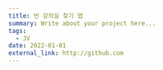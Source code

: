 ```yaml
---
title: 빈 강의실 찾기 앱
summary: Write about your project here...
tags:
  - JV
date: 2022-01-01
external_link: http://github.com
---
```

